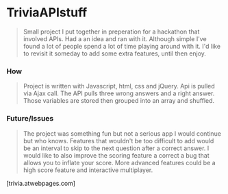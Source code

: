 # TriviaAPIstuff

> Small project I put together in preperation for a hackathon that involved APIs. Had a an idea and ran with it.
>Although simple I've found a lot of people spend a lot of time playing around with it.
>I'd like to revisit it someday to add some extra features, until then enjoy.

### How

>Project is written with Javascript, html, css and jQuery. Api is pulled via Ajax call.
>The API pulls three wrong answers and a right answer. Those variables are stored then grouped into an array and shuffled.

### Future/Issues

>The project was something fun but not a serious app I would continue but who knows.
>Features that wouldn't be too difficult to add would be an interval to skip to the next question after a correct answer.
>I would like to also improve the scoring feature a correct a bug that allows you to inflate your score.
>More advanced features could be a high score feature and interactive multiplayer.

[trivia.atwebpages.com]
